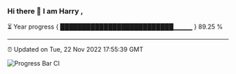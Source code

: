 ### Hi there 👋 I am Harry , 

⏳ Year progress { ██████████████████████████▁▁▁▁ } 89.25 %

---

⏰ Updated on Tue, 22 Nov 2022 17:55:39 GMT

![Progress Bar CI](https://github.com/duykhang68/duykhang68/workflows/Progress%20Bar%20CI/badge.svg)
